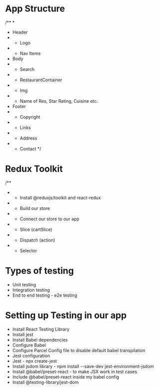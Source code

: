 # App Structure

/**
 * 
 * Header
 *  - Logo
 *  - Nav Items
 * Body
 *  - Search
 *  - RestaurantContainer
 *    - Img
 *    - Name of Res, Star Rating, Cuisine etc.
 * Footer
 *  - Copyright
 *  - Links
 *  - Address
 *  - Contact
 */


# Redux Toolkit 

/** 
* - Install @reduxjs/toolkit and react-redux
* - Build our store 
* - Connect our store to our app
* - Slice (cartSlice)
* - Dispatch (action)
* - Selector    

# Types of testing 

 - Unit testing 
 - Integration testing
 - End to end testing - e2e testing

# Setting up Testing in our app

 - Install React Testing Library
 - Install jest
 - Install Babel dependencies
 - Configure Babel   
 - Configure Parcel Config file to disable default babel transpilation 
 - Jest configuration
 - Jest - npx create-jest
 - Install jsdom library - npm install --save-dev jest-environment-jsdom 
 - Install @babel/preset-react - to make JSX work in test cases
 - Include @babel/preset-react inside my babel config
 - Install @testing-library/jest-dom 